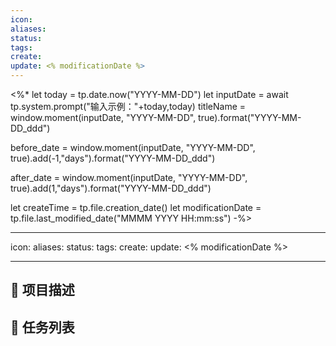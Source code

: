 ```yaml
---
icon:
aliases:
status:
tags:
create:
update: <% modificationDate %>
---
```


<%*
let today = tp.date.now("YYYY-MM-DD")
let inputDate = await tp.system.prompt("输入示例："+today,today)
titleName = window.moment(inputDate, "YYYY-MM-DD", true).format("YYYY-MM-DD_ddd")

before_date = window.moment(inputDate, "YYYY-MM-DD", true).add(-1,"days").format("YYYY-MM-DD_ddd")

after_date = window.moment(inputDate, "YYYY-MM-DD", true).add(1,"days").format("YYYY-MM-DD_ddd")

let createTime = tp.file.creation_date()
let modificationDate = tp.file.last_modified_date("MMMM YYYY HH:mm:ss")
-%>

---
icon: 
aliases: 
status: 
tags: 
create: 
update: <% modificationDate %>

---

## 📄 项目描述



## 📅 任务列表




